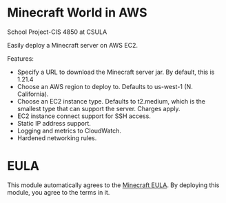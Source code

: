 # Minecraft World in AWS
School Project-CIS 4850 at CSULA


Easily deploy a Minecraft server on AWS EC2.

Features:

- Specify a URL to download the Minecraft server jar. By default, this is 1.21.4
- Choose an AWS region to deploy to. Defaults to us-west-1 (N. California).
- Choose an EC2 instance type. Defaults to t2.medium, which is the smallest type that can support the server. Charges apply.
- EC2 instance connect support for SSH access.
- Static IP address support.
- Logging and metrics to CloudWatch.
- Hardened networking rules.


# EULA
This module automatically agrees to the [Minecraft EULA](https://www.minecraft.net/en-us/eula). By deploying this module, you agree to the terms in it.